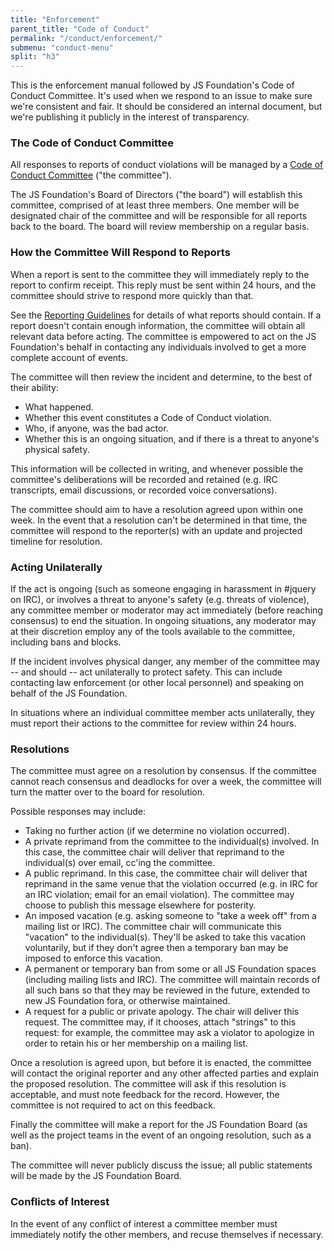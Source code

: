 ```yaml
---
title: "Enforcement"
parent_title: "Code of Conduct"
permalink: "/conduct/enforcement/"
submenu: "conduct-menu"
split: "h3"
---
```


This is the enforcement manual followed by JS Foundation's Code of Conduct Committee. It's used when we respond to an issue to make sure we're consistent and fair. It should be considered an internal document, but we're publishing it publicly in the interest of transparency.

### The Code of Conduct Committee

All responses to reports of conduct violations will be managed by a [Code of Conduct Committee][] ("the committee").

The JS Foundation's Board of Directors ("the board") will establish this committee, comprised of at least three members. One member will be designated chair of the committee and will be responsible for all reports back to the board. The board will review membership on a regular basis.

### How the Committee Will Respond to Reports

When a report is sent to the committee they will immediately reply to the report to confirm receipt. This reply must be sent within 24 hours, and the committee should strive to respond more quickly than that.

See the [Reporting Guidelines][] for details of what reports should contain. If a report doesn't contain enough information, the committee will obtain all relevant data before acting. The committee is empowered to act on the JS Foundation's behalf in contacting any individuals involved to get a more complete account of events.

The committee will then review the incident and determine, to the best of their ability:

*   What happened.
*   Whether this event constitutes a Code of Conduct violation.
*   Who, if anyone, was the bad actor.
*   Whether this is an ongoing situation, and if there is a threat to anyone's physical safety.

This information will be collected in writing, and whenever possible the committee's deliberations will be recorded and retained (e.g. IRC transcripts, email discussions, or recorded voice conversations).

The committee should aim to have a resolution agreed upon within one week. In the event that a resolution can't be determined in that time, the committee will respond to the reporter(s) with an update and projected timeline for resolution.

### Acting Unilaterally

If the act is ongoing (such as someone engaging in harassment in #jquery on IRC), or involves a threat to anyone's safety (e.g. threats of violence), any committee member or moderator may act immediately (before reaching consensus) to end the situation. In ongoing situations, any moderator may at their discretion employ any of the tools available to the committee, including bans and blocks.

If the incident involves physical danger, any member of the committee may -- and should -- act unilaterally to protect safety. This can include contacting law enforcement (or other local personnel) and speaking on behalf of the JS Foundation.

In situations where an individual committee member acts unilaterally, they must report their actions to the committee for review within 24 hours.

### Resolutions

The committee must agree on a resolution by consensus. If the committee cannot reach consensus and deadlocks for over a week, the committee will turn the matter over to the board for resolution.

Possible responses may include:

*   Taking no further action (if we determine no violation occurred).
*   A private reprimand from the committee to the individual(s) involved. In this case, the committee chair will deliver that reprimand to the individual(s) over email, cc'ing the committee.
*   A public reprimand. In this case, the committee chair will deliver that reprimand in the same venue that the violation occurred (e.g. in IRC for an IRC violation; email for an email violation). The committee may choose to publish this message elsewhere for posterity.
*   An imposed vacation (e.g. asking someone to "take a week off" from a mailing list or IRC). The committee chair will communicate this "vacation" to the individual(s). They'll be asked to take this vacation voluntarily, but if they don't agree then a temporary ban may be imposed to enforce this vacation.
*   A permanent or temporary ban from some or all JS Foundation spaces (including mailing lists and IRC). The committee will maintain records of all such bans so that they may be reviewed in the future, extended to new JS Foundation fora, or otherwise maintained.
*   A request for a public or private apology. The chair will deliver this request. The committee may, if it chooses, attach "strings" to this request: for example, the committee may ask a violator to apologize in order to retain his or her membership on a mailing list.

Once a resolution is agreed upon, but before it is enacted, the committee will contact the original reporter and any other affected parties and explain the proposed resolution. The committee will ask if this resolution is acceptable, and must note feedback for the record. However, the committee is not required to act on this feedback.

Finally the committee will make a report for the JS Foundation Board (as well as the project teams in the event of an ongoing resolution, such as a ban).

The committee will never publicly discuss the issue; all public statements will be made by the JS Foundation Board.

### Conflicts of Interest

In the event of any conflict of interest a committee member must immediately notify the other members, and recuse themselves if necessary.

[Code of Conduct Committee]: {{site.url}}/conduct/committee/
[Reporting Guidelines]: {{site.url}}/conduct/reporting/

